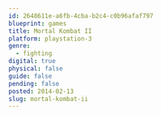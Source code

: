 ```yaml
---
id: 2648611e-a6fb-4cba-b2c4-c0b96afaf797
blueprint: games
title: Mortal Kombat II
platform: playstation-3
genre:
  - fighting
digital: true
physical: false
guide: false
pending: false
posted: 2014-02-13
slug: mortal-kombat-ii
---
```

